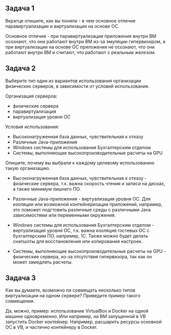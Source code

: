 ## Задача 1

Вкратце опишите, как вы поняли - в чем основное отличие паравиртуализации и виртуализации на основе ОС.

Основное отличие - при паравиртуализации приложения внутри ВМ осознают, что они работают внутри ВМ из-за эмуляции гипервизором, а при виртуализации на основе ОС приложения не осознают, что они работают внутри ВМ и считают, что работают с реальным железом.

## Задача 2

Выберите тип один из вариантов использования организации физических серверов, 
в зависимости от условий использования.

Организация серверов:
- физические сервера
- паравиртуализация
- виртуализация уровня ОС

Условия использования:

- Высоконагруженная база данных, чувствительная к отказу
- Различные Java-приложения
- Windows системы для использования Бухгалтерским отделом 
- Системы, выполняющие высокопроизводительные расчеты на GPU

Опишите, почему вы выбрали к каждому целевому использованию такую организацию.


- Высоконагруженная база данных, чувствительная к отказу - физические сервера, т.к. важна скорость чтения и записи на дисках, а также минимум лишнего ПО.

- Различные Java-приложения - виртуализация уровня ОС. Для изоляции или возможной контейнеризации приложений, например, это поможет подгтовить различные среды с различными Java зависимостями или переменными окружения. 

- Windows системы для использования Бухгалтерским отделом - виртуализация уровня ОС, т.к. важна изоляция гостевых ОС с бухгалтерским ПО, например, 1C. Также можно будет делать снапшоты для восстановления или копирования настроек.

- Системы, выполняющие высокопроизводительные расчеты на GPU - физические сервера, из-за отсутствия гипервизора, так как он может  замедлять расчеты.


## Задача 3

Как вы думаете, возможно ли совмещать несколько типов виртуализации на одном сервере?
Приведите пример такого совмещения.

Да, можно, пример: использование VirtualBox и Docker на одной машине одновременно. Или например, на ВМ запущенной в VB запустить Docker контейнер. Например, расшарить ресурсы основной ОС в VB, и частично контейнеру в Docker.

